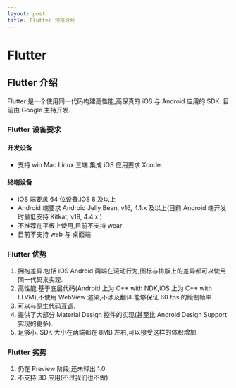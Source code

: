 ```yaml
---
layout: post
title: Flutter 预览介绍
---
```

# Flutter

## Flutter 介绍

Flutter 是一个使用同一代码构建高性能,高保真的 iOS 与 Android 应用的 SDK.
目前由 Google 主持开发.

### Flutter 设备要求

#### 开发设备
- 支持 win Mac Linux 三端.集成 iOS 应用要求 Xcode.

#### 终端设备
- iOS 端要求 64 位设备.iOS 8 及以上
- Android 端要求 Android Jelly Bean, v16, 4.1.x 及以上(目前 Android 端开发时最低支持 Kitkat, v19, 4.4.x )
- 不推荐在平板上使用,目前不支持 wear
- 目前不支持 web 与 桌面端

### Flutter 优势

1. 拥抱差异.包括 iOS Android 两端在滚动行为,图标与排版上的差异都可以使用同一代码来实现.
1. 高性能.基于底层代码(Android 上为 C++ with NDK,iOS 上为 C++ with LLVM),不使用 WebView 渲染,不涉及翻译.能够保证 60 fps 的绘制帧率.
1. 可以与原生代码互调.
1. 提供了大部分 Material Design 控件的实现(甚至比 Android Design Support 实现的更多).
1. 足够小. SDK 大小在两端都在 8MB 左右,可以接受这样的体积增加.


### Flutter 劣势

1. 仍在 Preview 阶段,还未释出 1.0
1. 不支持 3D 应用(不过我们也不做)


